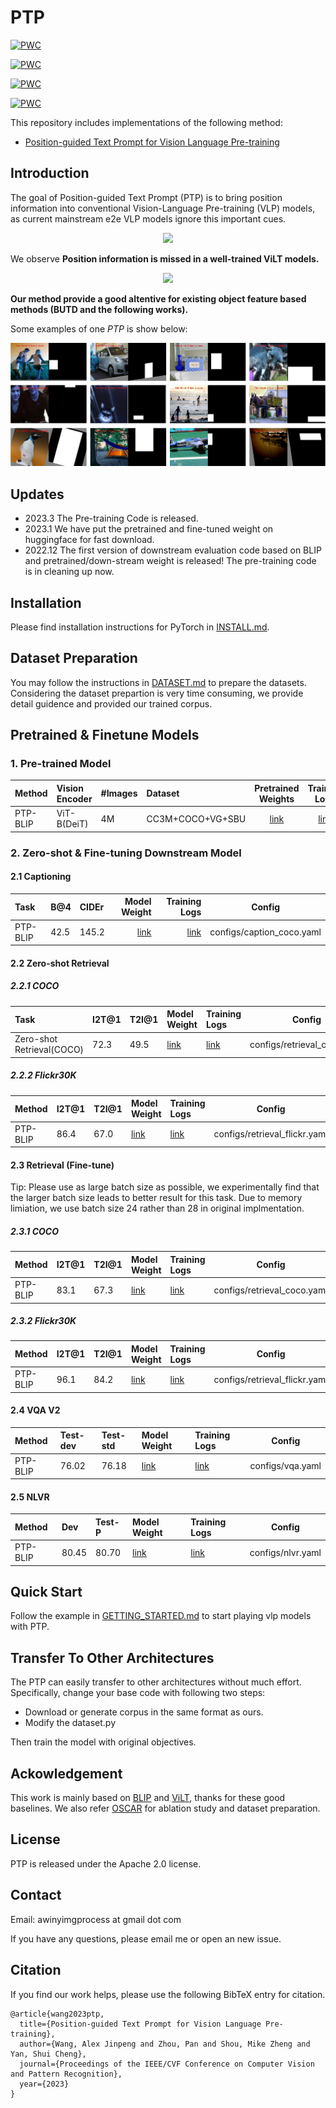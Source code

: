 # PTP

[![PWC](https://img.shields.io/endpoint.svg?url=https://paperswithcode.com/badge/position-guided-text-prompt-for-vision/zero-shot-cross-modal-retrieval-on-coco-2014)](
https://paperswithcode.com/sota/zero-shot-cross-modal-retrieval-on-coco-2014?p=position-guided-text-prompt-for-vision)

[![PWC](https://img.shields.io/endpoint.svg?url=https://paperswithcode.com/badge/position-guided-text-prompt-for-vision/cross-modal-retrieval-on-coco-2014)](
https://paperswithcode.com/sota/cross-modal-retrieval-on-coco-2014?p=position-guided-text-prompt-for-vision)


[![PWC](https://img.shields.io/endpoint.svg?url=https://paperswithcode.com/badge/position-guided-text-prompt-for-vision/image-captioning-on-coco-captions)](
https://paperswithcode.com/sota/image-captioning-on-coco-captions?p=position-guided-text-prompt-for-vision)


[![PWC](https://img.shields.io/endpoint.svg?url=https://paperswithcode.com/badge/position-guided-text-prompt-for-vision/zero-shot-cross-modal-retrieval-on-flickr30k)](
https://paperswithcode.com/sota/zero-shot-cross-modal-retrieval-on-flickr30k?p=position-guided-text-prompt-for-vision)


This repository includes implementations of the following method:

- [Position-guided Text Prompt for Vision Language Pre-training](https://arxiv.org/abs/2212.09737)

## Introduction
The goal of Position-guided Text Prompt (PTP) is to bring position information into conventional Vision-Language Pre-training (VLP) models, as current mainstream e2e VLP models ignore this important cues.


<p align="center">
  <img src="imgs/motivation.jpg" width = "500" />
</p>

We observe **Position information is missed in a well-trained ViLT models.**

<!-- ![motivation](imgs/main.jpg) -->
<p align="center">
  <img src="imgs/main.jpg" />
</p>

**Our method provide a good altentive for existing object feature based methods (BUTD and the following works).**

Some examples of one _PTP_ is show below:
<p align="center">
  <img src="imgs/block_mask.png" />
</p>

## Updates

- 2023.3 The Pre-training Code is released.
- 2023.1 We have put the pretrained and fine-tuned weight on huggingface for fast download.
- 2022.12 The first version of downstream evaluation code based on BLIP and pretrained/down-stream weight is released! The pre-training code is in cleaning up now.



##  Installation

Please find installation instructions for PyTorch in [INSTALL.md](INSTALL.md).


## Dataset Preparation

You may follow the instructions in [DATASET.md](DATASET.md) to prepare the datasets.
Considering the dataset prepartion is very time consuming, we provide detail guidence and provided our trained corpus.


## Pretrained & Finetune Models
### 1. Pre-trained Model

| Method | Vision Encoder  | #Images | Dataset   | Pretrained Weights |    Training Logs  |
| :---   | :--- | :--- | :---   |    :----:   |          :---: |
| PTP-BLIP| ViT-B(DeiT) | 4M   | CC3M+COCO+VG+SBU | [link](https://huggingface.co/sail/PTP/blob/main/Pretrain_concated_pred_4m.pth)      | [link](https://huggingface.co/sail/PTP/blob/main/4M_pretrain.txt)  |

### 2. Zero-shot & Fine-tuning Downstream Model


#### 2.1 Captioning
| Task | B@4 | CIDEr | Model Weight  | Training Logs | Config    |
| :---   |  :---   | :---  |          ---: | ---: | :---: |
| PTP-BLIP| 42.5 | 145.2 | [link](https://huggingface.co/sail/PTP/blob/main/coco_captioning_checkpoint_best.pth)      | [link](https://huggingface.co/sail/PTP/blob/main/4M_ptp_coco_captioning.txt)      | configs/caption_coco.yaml |


#### 2.2 Zero-shot Retrieval

##### 2.2.1 COCO
| Task | I2T@1 | T2I@1 | Model Weight  | Training Logs | Config    |
| :---   |  :---   | :---  | :---   | :---  |          :---: |
| Zero-shot Retrieval(COCO)| 72.3 | 49.5 | [link](https://huggingface.co/sail/PTP/blob/main/zero_shot_coco_checkpoint_4m.pth)      | [link](https://huggingface.co/sail/PTP/blob/main/4M_ptp_coco_zero_shot.txt)      | configs/retrieval_coco.yaml  |


##### 2.2.2 Flickr30K

| Method |  I2T@1 | T2I@1 | Model Weight  | Training Logs | Config    |
| :---   |  :---   | :---  |  :---   | :---  |          :---: |
| PTP-BLIP| 86.4 | 67.0 |  [link](https://huggingface.co/sail/PTP/blob/main/zero_shot_coco_checkpoint_4m.pth)   | [link](https://huggingface.co/sail/PTP/blob/main/4M_ptp_flickr30k_zero_shot.txt)      | configs/retrieval_flickr.yaml  |


#### 2.3 Retrieval (Fine-tune)

Tip: Please use as large batch size as possible, we experimentally find that the larger batch size leads to better result for this task. Due to memory limiation, we use batch size 24 rather than 28 in original implmentation.


##### 2.3.1 COCO
| Method |I2T@1 | T2I@1 | Model Weight  | Training Logs | Config    |
| :---   |  :---   | :---  |     :---   | :---  |        :---: |
| PTP-BLIP| 83.1 | 67.3 | [link](https://huggingface.co/sail/PTP/blob/main/coco_retrieval_ft_4m.pth)      | [link](https://huggingface.co/sail/PTP/blob/main/4M_ptp_coco_ft.txt)      | configs/retrieval_coco.yaml  |


##### 2.3.2 Flickr30K
| Method |I2T@1 | T2I@1 | Model Weight  | Training Logs | Config    |
| :---   | :---   | :---  |  :---   | :---  |          :---: |
| PTP-BLIP|  96.1 | 84.2 | [link](https://huggingface.co/sail/PTP/blob/main/flickr30k_ft_4m.pth)      | [link](https://huggingface.co/sail/PTP/blob/main/4M_ptp_flickr30k_ft.txt)      | configs/retrieval_flickr.yaml  |

#### 2.4 VQA V2

| Method | Test-dev|Test-std |Model Weight  | Training Logs | Config    |
| :---   |  :---   | :---  | :---   | :---  |  :---: |
| PTP-BLIP| 76.02 | 76.18 | [link](https://huggingface.co/sail/PTP/blob/main/vqa_ft_4m.pth)      | [link](https://huggingface.co/sail/PTP/blob/main/4M_ptp_vqa_v2.txt)      | configs/vqa.yaml  |

#### 2.5 NLVR

| Method | Dev| Test-P | Model Weight  | Training Logs | Config    |
| :---   |  :---   | :---  | :---   | :---  |          :---: |
| PTP-BLIP| 80.45 | 80.70 | [link](https://huggingface.co/sail/PTP/blob/main/nlvr_ft_4m.pth)      | [link](https://huggingface.co/sail/PTP/blob/main/4M_ptp_nlvr.txt)      | configs/nlvr.yaml  |


## Quick Start

Follow the example in [GETTING_STARTED.md](GETTING_STARTED.md) to start playing vlp models with PTP.

## Transfer To Other Architectures

The PTP can easily transfer to other architectures without much effort. 
Specifically, change your base code with following two steps:

- Download or generate corpus in the same format as ours.
- Modify the dataset.py

Then train the model with original objectives.

## Ackowledgement
This work is mainly based on [BLIP](https://github.com/salesforce/BLIP) and [ViLT](https://github.com/dandelin/ViLT), thanks for these good baselines. 
We also refer [OSCAR](https://github.com/microsoft/Oscar) for ablation study and dataset preparation.

## License
PTP is released under the Apache 2.0 license.

## Contact

Email: awinyimgprocess at gmail dot com

If you have any questions, please email me or open an new issue.

## Citation
If you find our work helps, please use the following BibTeX entry for citation.

```
@article{wang2023ptp,
  title={Position-guided Text Prompt for Vision Language Pre-training},
  author={Wang, Alex Jinpeng and Zhou, Pan and Shou, Mike Zheng and Yan, Shui Cheng},
  journal={Proceedings of the IEEE/CVF Conference on Computer Vision and Pattern Recognition},
  year={2023}
}
```